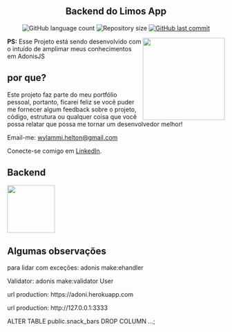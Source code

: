 
<h2 align="center">Backend do Limos App</h2>

<p align="center">
  <img alt="GitHub language count" src="https://img.shields.io/github/languages/count/heltonphg/backend_delivery">
  <img alt="Repository size" src="https://img.shields.io/github/repo-size/heltonphg/backend_delivery">
   <a href="https://github.com/heltonphg/backend_delivery/commits/master">
    <img alt="GitHub last commit" src="https://img.shields.io/github/last-commit/heltonphg/backend_delivery">
  </a>
</p>

<img align="right" src="https://cdn.dribbble.com/users/1045693/screenshots/9177969/media/11556f2cd521e9f7995ba119bb08724f.gif" width="190px;" />

**PS:**  Esse Projeto está sendo desenvolvido com o intuído de amplimar meus conhecimentos em AdonisJS 

## por que?

Este projeto faz parte do meu portfólio pessoal, portanto, ficarei feliz se você puder me fornecer algum feedback sobre o projeto, código, estrutura ou qualquer coisa que você possa relatar que possa me tornar um desenvolvedor melhor!

Email-me: wylammi.helton@gmail.com

Conecte-se comigo em [LinkedIn](https://www.linkedin.com/in/helton-wylammi-b9872016a/).

## Backend 
<img align="leth" src="https://hridoy.gallerycdn.vsassets.io/extensions/hridoy/adonisjs-snippets/1.0.2/1511145522817/Microsoft.VisualStudio.Services.Icons.Default" width="110px;" />


## Algumas observações

<p>para lidar com exceções: adonis make:ehandler</p>
<p>Validator: adonis make:validator User</p>
<p>url production: https://adoni.herokuapp.com</p>
<p>url production: http://127.0.0.1:3333</p>
ALTER TABLE public.snack_bars DROP COLUMN ...;
